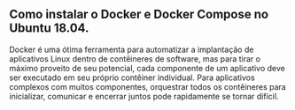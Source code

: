 ## Como instalar o **Docker** e **Docker Compose** no Ubuntu 18.04.

Docker é uma ótima ferramenta para automatizar a implantação de aplicativos Linux dentro de contêineres de software, mas para tirar o máximo proveito de seu potencial, cada componente de um aplicativo deve ser executado em seu próprio contêiner individual. Para aplicativos complexos com muitos componentes, orquestrar todos os contêineres para inicializar, comunicar e encerrar juntos pode rapidamente se tornar difícil.

